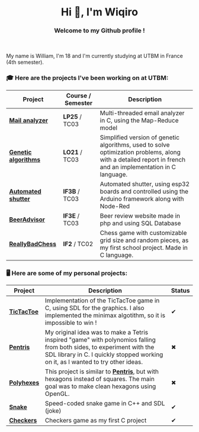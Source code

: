 <h1 align="center">Hi 👋, I'm Wiqiro</h1>

<h3 align="center">Welcome to my Github profile !</h3>
<br><br>
My name is William, I'm 18 and I'm currently studying at UTBM in France (4th semester).


### 🎓 Here are the projects I've been working on at UTBM:

|Project|Course / Semester|Description|
|---|---|---|
| [**Mail analyzer**](https://github.com/Wiqiro/LP25-Project-Mail-Analyzer) | **LP25** / TC03 | Multi-threaded email analyzer in C, using the Map-Reduce model |
| [**Genetic algorithms**](https://github.com/Wiqiro/LO21-Project) | **LO21** / TC03 | Simplified version of genetic algorithms, used to solve optimization problems, along with a detailed report in french and an implementation in C language. |
| [**Automated shutter**](https://github.com/Wiqiro/IF3B-Project-Automated-Shutter) | **IF3B** / TC03 | Automated shutter, using esp32 boards and controlled using the Arduino framework along with Node-Red |
| [**BeerAdvisor**](https://github.com/Wiqiro/IF3E-Project-BeerAdvisor) | **IF3E** / TC03 | Beer review website made in php and using SQL Database |
| [**ReallyBadChess**](https://github.com/Wiqiro/IF2-Project-ReallyBadChess) | **IF2** / TC02 | Chess game with customizable grid size and random pieces, as my first school project. Made in C language.|

### 🖥 Here are some of my personal projects:

|Project|Description|Status|
|---|---|---|
| [**TicTacToe**](https://github.com/Wiqiro/TicTacToe-SDL) | Implementation of the TicTacToe game in C, using SDL for the graphics. I also implemented the minimax algotithm, so it is impossible to win !|✔|
| [**Pentris**](https://github.com/Wiqiro/Pentris) | My original idea was to make a Tetris inspired "game" with polynomios falling from both sides, to experiment with the SDL library in C. I quickly stopped working on it, as I wanted to try other ideas. |✖|
| [**Polyhexes**](https://github.com/Wiqiro/polyhexes) | This project is similar to [**Pentris**](https://github.com/Wiqiro/Pentris), but with hexagons instead of squares. The main goal was to make clean hexagons using OpenGL. |✖|
| [**Snake**](https://github.com/Wiqiro/SDL-snake) | Speed-coded snake game in C++ and SDL (joke) |✔|
| [**Checkers**](https://github.com/Wiqiro/Checkers) | Checkers game as my first C project |✔|

